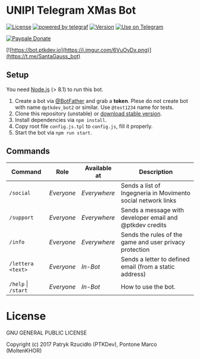 # UNIPI Telegram XMas Bot
[![License](https://img.shields.io/badge/license-GLPv3-brightgreen.svg)]()
[![powered by telegraf](https://img.shields.io/badge/powered%20by-telegraf-46aef7.svg)](https://github.com/telegraf/telegraf)
[![Version](https://img.shields.io/badge/version-v0.2.1-lightgrey.svg)](https://github.com/MoltenKH0R/UNIPI-Telegram-XMas-bot)
[![Use on Telegram](https://img.shields.io/badge/try%20bot%20on-Telegram-blue.svg)](https://t.me/SantaGauss_bot)

[![Paypale Donate](https://img.shields.io/badge/donate-PayPal-red.svg)](https://paypal.me/Kh0r)

[![https://bot.ptkdev.io](https://i.imgur.com/6VuOvDx.png)](https://t.me/SantaGauss_bot)

## Setup
You need [Node.js](https://nodejs.org/) (> 8.1) to run this bot.

1. Create a bot via [@BotFather](https://t.me/BotFather) and grab a **token**. Plese do not create bot with name `@ptkdev_bot2` or similar. Use `@test1234` name for tests.
2. Clone this repository (unstable) or [download stable version](https://github.com/MoltenKH0R/UNIPI-Telegram-XMas-bot/releases).
3. Install dependencies via `npm install`.
4. Copy root file `config.js.tpl` to `config.js`, fill it properly.
5. Start the bot via `npm run start`.

## Commands
Command                 | Role       | Available at | Description
----------------------- | ---------- | ------------ | -----------------
`/social`                | _Everyone_ | _Everywhere_ | Sends a list of Ingegneria in Movimento social network links
`/support`              | _Everyone_ | _Everywhere_ | Sends a message with developer email and @ptkdev credits
`/info`             | _Everyone_ | _Everywhere_ | Sends the rules of the game and user privacy protection
`/lettera <text>`         | _Everyone_ | _In-Bot_     | Sends a letter to defined email (from a static address)
`/help` \| `/start`     | _Everyone_ | _In-Bot_     | How to use the bot.


# License

GNU GENERAL PUBLIC LICENSE

Copyright (c) 2017 Patryk Rzucidło (PTKDev), Pontone Marco (MoltenKHOR)
